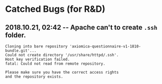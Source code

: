 # Catched Bugs (for R&D)

## 2018.10.21, 02:42 -- Apache can't to create `.ssh` folder.

```log
Cloning into bare repository 'axiomica-questionnaire-v1-1810-bundle.git'...
Could not create directory '/usr/share/httpd/.ssh'.
Host key verification failed.
fatal: Could not read from remote repository.

Please make sure you have the correct access rights
and the repository exists.
```

